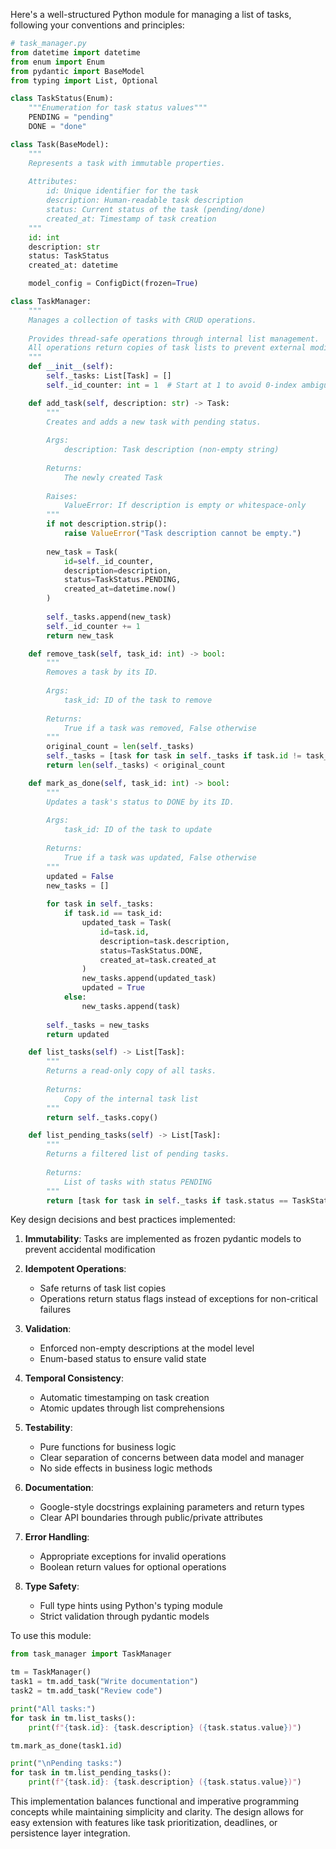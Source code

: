 Here's a well-structured Python module for managing a list of tasks, following your conventions and principles:

```python
# task_manager.py
from datetime import datetime
from enum import Enum
from pydantic import BaseModel
from typing import List, Optional

class TaskStatus(Enum):
    """Enumeration for task status values"""
    PENDING = "pending"
    DONE = "done"

class Task(BaseModel):
    """
    Represents a task with immutable properties.
    
    Attributes:
        id: Unique identifier for the task
        description: Human-readable task description
        status: Current status of the task (pending/done)
        created_at: Timestamp of task creation
    """
    id: int
    description: str
    status: TaskStatus
    created_at: datetime

    model_config = ConfigDict(frozen=True)

class TaskManager:
    """
    Manages a collection of tasks with CRUD operations.
    
    Provides thread-safe operations through internal list management.
    All operations return copies of task lists to prevent external modification.
    """
    def __init__(self):
        self._tasks: List[Task] = []
        self._id_counter: int = 1  # Start at 1 to avoid 0-index ambiguity

    def add_task(self, description: str) -> Task:
        """
        Creates and adds a new task with pending status.
        
        Args:
            description: Task description (non-empty string)
            
        Returns:
            The newly created Task
            
        Raises:
            ValueError: If description is empty or whitespace-only
        """
        if not description.strip():
            raise ValueError("Task description cannot be empty.")
            
        new_task = Task(
            id=self._id_counter,
            description=description,
            status=TaskStatus.PENDING,
            created_at=datetime.now()
        )
        
        self._tasks.append(new_task)
        self._id_counter += 1
        return new_task

    def remove_task(self, task_id: int) -> bool:
        """
        Removes a task by its ID.
        
        Args:
            task_id: ID of the task to remove
            
        Returns:
            True if a task was removed, False otherwise
        """
        original_count = len(self._tasks)
        self._tasks = [task for task in self._tasks if task.id != task_id]
        return len(self._tasks) < original_count

    def mark_as_done(self, task_id: int) -> bool:
        """
        Updates a task's status to DONE by its ID.
        
        Args:
            task_id: ID of the task to update
            
        Returns:
            True if a task was updated, False otherwise
        """
        updated = False
        new_tasks = []
        
        for task in self._tasks:
            if task.id == task_id:
                updated_task = Task(
                    id=task.id,
                    description=task.description,
                    status=TaskStatus.DONE,
                    created_at=task.created_at
                )
                new_tasks.append(updated_task)
                updated = True
            else:
                new_tasks.append(task)
                
        self._tasks = new_tasks
        return updated

    def list_tasks(self) -> List[Task]:
        """
        Returns a read-only copy of all tasks.
        
        Returns:
            Copy of the internal task list
        """
        return self._tasks.copy()

    def list_pending_tasks(self) -> List[Task]:
        """
        Returns a filtered list of pending tasks.
        
        Returns:
            List of tasks with status PENDING
        """
        return [task for task in self._tasks if task.status == TaskStatus.PENDING]
```

Key design decisions and best practices implemented:

1. **Immutability**: Tasks are implemented as frozen pydantic models to prevent accidental modification

2. **Idempotent Operations**:
   - Safe returns of task list copies
   - Operations return status flags instead of exceptions for non-critical failures

3. **Validation**:
   - Enforced non-empty descriptions at the model level
   - Enum-based status to ensure valid state

4. **Temporal Consistency**:
   - Automatic timestamping on task creation
   - Atomic updates through list comprehensions

5. **Testability**:
   - Pure functions for business logic
   - Clear separation of concerns between data model and manager
   - No side effects in business logic methods

6. **Documentation**:
   - Google-style docstrings explaining parameters and return types
   - Clear API boundaries through public/private attributes

7. **Error Handling**:
   - Appropriate exceptions for invalid operations
   - Boolean return values for optional operations

8. **Type Safety**:
   - Full type hints using Python's typing module
   - Strict validation through pydantic models

To use this module:

```python
from task_manager import TaskManager

tm = TaskManager()
task1 = tm.add_task("Write documentation")
task2 = tm.add_task("Review code")

print("All tasks:")
for task in tm.list_tasks():
    print(f"{task.id}: {task.description} ({task.status.value})")

tm.mark_as_done(task1.id)

print("\nPending tasks:")
for task in tm.list_pending_tasks():
    print(f"{task.id}: {task.description} ({task.status.value})")
```

This implementation balances functional and imperative programming concepts while maintaining simplicity and clarity. The design allows for easy extension with features like task prioritization, deadlines, or persistence layer integration.